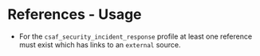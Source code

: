 # References - Usage

* For the `csaf_security_incident_response` profile at least one reference must exist which has links to an `external`
  source.

